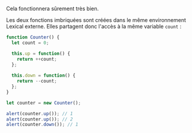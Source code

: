 
Cela fonctionnera sûrement très bien.

Les deux fonctions imbriquées sont créées dans le même environnement Lexical externe.
Elles partagent donc l'accès à la même variable `count` :

```js run
function Counter() {
  let count = 0;

  this.up = function() {
    return ++count;
  };
 
  this.down = function() {
    return --count;
  };
}

let counter = new Counter();

alert(counter.up()); // 1
alert(counter.up()); // 2
alert(counter.down()); // 1
```
